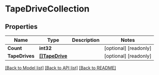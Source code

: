# TapeDriveCollection

## Properties

Name | Type | Description | Notes
------------ | ------------- | ------------- | -------------
**Count** | **int32** |  | [optional] [readonly] 
**TapeDrives** | [**[]TapeDrive**](tape_drive.md) |  | [optional] [readonly] 

[[Back to Model list]](../README.md#documentation-for-models) [[Back to API list]](../README.md#documentation-for-api-endpoints) [[Back to README]](../README.md)


